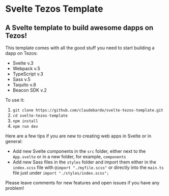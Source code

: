 # Svelte Tezos Template

## A Svelte template to build awesome dapps on Tezos!

This template comes with all the good stuff you need to start building a dapp on Tezos:

- Svelte v.3
- Webpack v.5
- TypeScript v.3
- Sass v.5
- Taquito v.8
- Beacon SDK v.2

To use it:

1. `git clone https://github.com/claudebarde/svelte-tezos-template.git`
2. `cd svelte-tezos-template`
3. `npm install`
4. `npm run dev`

Here are a few tips if you are new to creating web apps in Svelte or in general:

- Add new Svelte components in the `src` folder, either next to the `App.svelte` or in a new folder, for example, `components`
- Add new Sass files in the `styles` folder and import them either in the `index.scss` file with `@import "./myfile.scss"` or directly into the `main.ts` file just under `import "./styles/index.scss";`

Please leave comments for new features and open issues if you have any problem!
